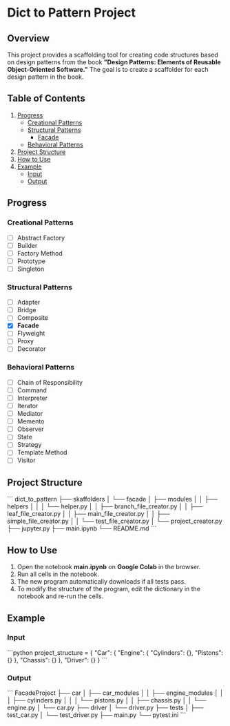 # Dict to Pattern Project

## Overview
This project provides a scaffolding tool for creating code structures based on design patterns from the book **"Design Patterns: Elements of Reusable Object-Oriented Software."** The goal is to create a scaffolder for each design pattern in the book.

## Table of Contents
1. [Progress](#progress)
   - [Creational Patterns](#creational-patterns)
   - [Structural Patterns](#structural-patterns)
     - [Facade](#facade)
   - [Behavioral Patterns](#behavioral-patterns)
2. [Project Structure](#project-structure)
3. [How to Use](#how-to-use)
4. [Example](#example)
   - [Input](#input)
   - [Output](#output)

## Progress

### Creational Patterns
- [ ] Abstract Factory
- [ ] Builder
- [ ] Factory Method
- [ ] Prototype
- [ ] Singleton

### Structural Patterns
- [ ] Adapter
- [ ] Bridge
- [ ] Composite
- [x] **Facade**
- [ ] Flyweight
- [ ] Proxy
- [ ] Decorator

### Behavioral Patterns
- [ ] Chain of Responsibility
- [ ] Command
- [ ] Interpreter
- [ ] Iterator
- [ ] Mediator
- [ ] Memento
- [ ] Observer
- [ ] State
- [ ] Strategy
- [ ] Template Method
- [ ] Visitor

## Project Structure
\`\`\`
dict_to_pattern
├── skaffolders
│   └── facade
│       ├── modules
│       │   ├── helpers
│       │   │   └── helper.py
│       │   ├── branch_file_creator.py
│       │   ├── leaf_file_creator.py
│       │   ├── main_file_creator.py
│       │   ├── simple_file_creator.py
│       │   └── test_file_creator.py
│       └── project_creator.py
├── jupyter.py
├── main.ipynb
└── README.md
\`\`\`

## How to Use
1. Open the notebook **main.ipynb** on **Google Colab** in the browser.
2. Run all cells in the notebook.
3. The new program automatically downloads if all tests pass.
4. To modify the structure of the program, edit the dictionary in the notebook and re-run the cells.

## Example

### Input
\`\`\`python
project_structure = {
    "Car": {
        "Engine": {
            "Cylinders": {},
            "Pistons": {}
        },
        "Chassis": {}
    },
    "Driver": {}
}
\`\`\`

### Output
\`\`\`
FacadeProject
├── car
│   ├── car_modules
│   │   ├── engine_modules
│   │   │   ├── cylinders.py
│   │   │   └── pistons.py
│   │   ├── chassis.py
│   │   └── engine.py
│   └── car.py
├── driver
│   └── driver.py
├── tests
│   ├── test_car.py
│   └── test_driver.py
├── main.py
└── pytest.ini
\`\`\`
